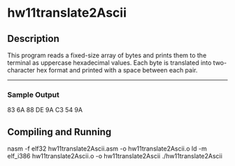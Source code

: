 # hw11translate2Ascii

## Description

This program reads a fixed-size array of bytes and prints them to the terminal as uppercase hexadecimal values. Each byte is translated into two-character hex format and printed with a space between each pair.

---

### Sample Output

83 6A 88 DE 9A C3 54 9A

## Compiling and Running

nasm -f elf32 hw11translate2Ascii.asm -o hw11translate2Ascii.o
ld -m elf_i386 hw11translate2Ascii.o -o hw11translate2Ascii
./hw11translate2Ascii

